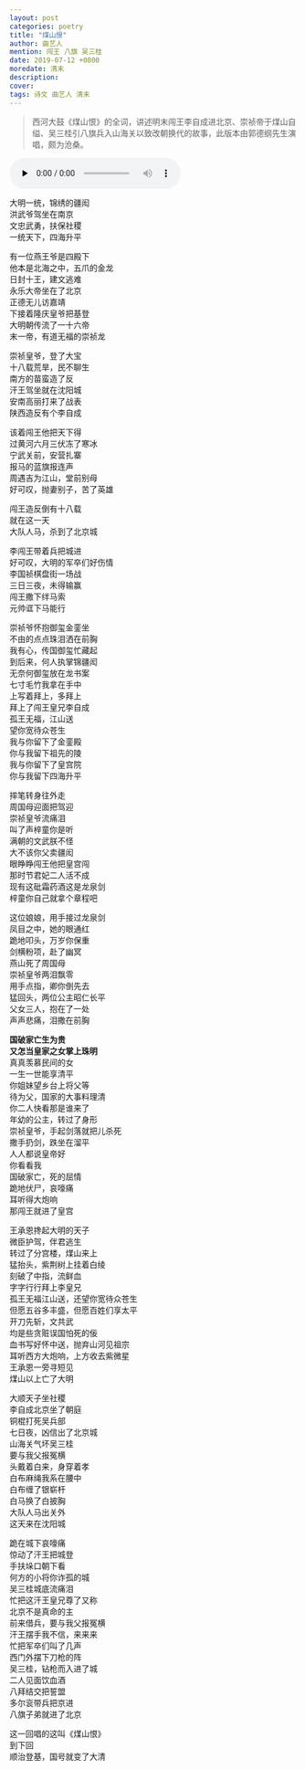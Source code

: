 ```yaml
---
layout: post
categories: poetry
title: "煤山恨"
author: 曲艺人
mention: 闯王 八旗 吴三桂
date: 2019-07-12 +0800
moredate: 清末
description: 
cover: 
tags: 诗文 曲艺人 清末
---
```


> 西河大鼓《煤山恨》的全词，讲述明末闯王李自成进北京、崇祯帝于煤山自缢、吴三桂引八旗兵入山海关以致改朝换代的故事，此版本由郭德纲先生演唱，颇为沧桑。

<audio controls preload="none">
    <source src="https://apqx.oss-cn-hangzhou.aliyuncs.com/blog/poetry_20190712/xihedagu_meishanhen.mp3" type="audio/mp3" />
</audio>

大明一统，锦绣的疆闳  
洪武爷驾坐在南京  
文忠武勇，扶保社稷  
一统天下，四海升平  

有一位燕王爷是四殿下  
他本是北海之中，五爪的金龙  
日封十王，建文逃难  
永乐大帝坐在了北京  
正德无儿访嘉靖  
下接着隆庆皇爷把基登  
大明朝传流了一十六帝  
末一帝，有道无福的崇祯龙  

崇祯皇爷，登了大宝  
十八载荒旱，民不聊生  
南方的苗蛮造了反  
汗王驾坐就在沈阳城  
安南高丽打来了战表  
陕西造反有个李自成  

该着闯王他把天下得  
过黄河六月三伏冻了寒冰  
宁武关前，安营扎寨  
报马的蓝旗报连声  
周遇吉为江山，堂前别母  
好可叹，抛妻别子，苦了英雄  

闯王造反倒有十八载  
就在这一天  
大队人马，杀到了北京城  

李闯王带着兵把城进  
好可叹，大明的军卒们好伤情  
李国祯棋盘街一场战  
三日三夜，未得输赢  
闯王撒下绊马索  
元帅诓下马能行  

崇祯爷怀抱御玺金銮坐  
不由的点点珠泪洒在前胸  
我有心，传国御玺忙藏起  
到后来，何人执掌锦疆闳  
无奈何御玺放在龙书案  
七寸毛竹我拿在手中  
上写着拜上，多拜上  
拜上了闯王皇兄李自成  
孤王无福，江山送  
望你宽待众苍生  
我与你留下了金銮殿  
你与我留下祖先的陵  
我与你留下了皇宫院  
你与我留下四海升平  

摔笔转身往外走  
周国母迎面把驾迎  
崇祯皇爷流痛泪  
叫了声梓童你是听  
满朝的文武朕不怪  
大不该你父卖疆闳  
眼睁睁闯王他把皇宫闯  
那时节君妃二人活不成  
现有这砒霜药酒这是龙泉剑  
梓童你自己就拿个章程吧  

这位娘娘，用手接过龙泉剑  
凤目之中，她的眼通红  
跪地叩头，万岁你保重  
剑横粉项，赴了幽冥  
燕山死了周国母  
崇祯皇爷两泪飘零  
用手点指，卿你倒先去  
猛回头，两位公主昭仁长平  
父女三人，抱在了一处  
声声悲痛，泪撒在前胸  

**国破家亡生为贵**  
**又怎当皇家之女掌上珠明**  
真真羡慕民间的女  
一生一世能享清平  
你姐妹望乡台上将父等  
待为父，国家的大事料理清  
你二人快看那是谁来了  
年幼的公主，转过了身形  
崇祯皇爷，手起剑落就把儿杀死  
撒手扔剑，跌坐在溜平  
人人都说皇帝好  
你看看我  
国破家亡，死的屈情  
跪地伏尸，哀嚎痛  
耳听得大炮响  
那闯王就进了皇宫  

王承恩搀起大明的天子  
微臣护驾，伴君逃生  
转过了分宫楼，煤山来上  
猛抬头，紫荆树上挂着白绫  
刻破了中指，流鲜血  
字字行行拜上李皇兄  
孤王无福江山送，还望你宽待众苍生  
但愿五谷多丰盛，但愿百姓们享太平  
开刀先斩，文共武  
均是些贪赃误国怕死的佞  
血书写好怀中送，抛弃山河见祖宗  
耳听西方大炮响，上方收去紫微星  
王承恩一旁寻短见  
煤山以上亡了大明  

大顺天子坐社稷  
李自成北京坐了朝庭  
铜棍打死吴兵部  
七日夜，凶信出了北京城  
山海关气坏吴三桂  
要与我父报冤横  
头戴着白来，身穿着孝  
白布麻绳我系在腰中  
白布缠了银崭杆  
白马换了白披胸  
大队人马出关外  
这天来在沈阳城  

跪在城下哀嚎痛  
惊动了汗王把城登  
手扶垛口朝下看  
何方的小将你诈孤的城  
吴三桂城底流痛泪  
忙把这汗王皇兄尊了又称  
北京不是真命的主  
前来借兵，要与我父报冤横  
汗王摆手我不信，来来来  
忙把军卒们叫了几声  
西门外摆下刀枪的阵  
吴三桂，钻枪而入进了城  
二人见面饮血酒  
八拜结交把誓盟  
多尔衮带兵把京进  
八旗子弟就进了北京  

这一回唱的这叫《煤山恨》  
到下回  
顺治登基，国号就变了大清  
